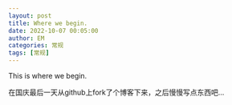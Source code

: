 ```yaml
---
layout: post
title: Where we begin.
date: 2022-10-07 00:05:00
author: EM
categories: 常规
tags: [常规]
---
```

This is where we begin.

在国庆最后一天从github上fork了个博客下来，之后慢慢写点东西吧...
